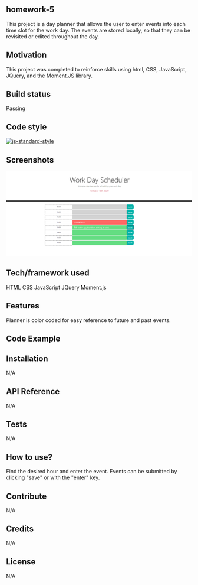 ## homework-5
This project is a day planner that allows the user to enter events into each time slot for the work day. The events are stored locally, so that they can be revisited or edited throughout the day.

## Motivation
This project was completed to reinforce skills using html, CSS, JavaScript, JQuery, and the Moment.JS library.

## Build status
Passing

## Code style
[![js-standard-style](https://img.shields.io/badge/code%20style-standard-brightgreen.svg?style=flat)](https://github.com/feross/standard)
 
## Screenshots
<img src="./planner-screenshot.png"></img>

## Tech/framework used
HTML
CSS
JavaScript
JQuery
Moment.js

## Features
Planner is color coded for easy reference to future and past events.

## Code Example


## Installation
N/A

## API Reference
N/A

## Tests
N/A

## How to use?
Find the desired hour and enter the event. Events can be submitted by clicking "save" or with the "enter" key.

## Contribute
N/A

## Credits
N/A


## License
N/A

